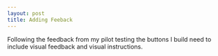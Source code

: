 ```yaml
---
layout: post
title: Adding Feeback
---
```


Following the feedback from my pilot testing the buttons I build need to include visual feedback and visual instructions. 

